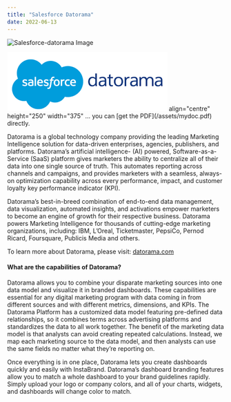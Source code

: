 ```yaml
---
title: "Salesforce Datorama"
date: 2022-06-13
---
```


![Salesforce-datorama Image](github-pages-with-jekyll/assets/Salesforce-datorama.png)

<img  alt="Salesforce-datorama Image" src="/assets/Salesforce-datorama.png" />
align="centre" height="250" width="375"
... you can [get the PDF](/assets/mydoc.pdf) directly.

Datorama is a global technology company providing the leading Marketing Intelligence solution for data-driven enterprises, agencies, publishers, and platforms. Datorama’s artificial intelligence- (AI) powered, Software-as-a-Service (SaaS) platform gives marketers the ability to centralize all of their data into one single source of truth. This automates reporting across channels and campaigns, and provides marketers with a seamless, always-on optimization capability across every performance, impact, and customer loyalty key performance indicator (KPI). 

Datorama’s best-in-breed combination of end-to-end data management, data visualization, automated insights, and activations empower marketers to become an engine of growth for their respective business. Datorama powers Marketing Intelligence for thousands of cutting-edge marketing organizations, including: IBM, L’Oreal, Ticketmaster, PepsiCo, Pernod Ricard, Foursquare, Publicis Media and others. 

To learn more about Datorama, please visit: [datorama.com](https://datorama.com/)

#### What are the capabilities of Datorama?

Datorama allows you to combine your disparate marketing sources into one data model and visualize it in branded dashboards.
These capabilities are essential for any digital marketing program with data coming in from different sources and with different metrics, 
dimensions, and KPIs. The Datorama Platform has a customized data model featuring pre-defined data relationships, 
so it combines terms across advertising platforms and standardizes the data to all work together. 
The benefit of the marketing data model is that analysts can avoid creating repeated calculations. 
Instead, we map each marketing source to the data model, and then analysts can use the same fields no matter what they’re reporting on.

Once everything is in one place, Datorama lets you create dashboards quickly and easily with InstaBrand. 
Datorama’s dashboard branding features allow you to match a whole dashboard to your brand guidelines rapidly. 
Simply upload your logo or company colors, and all of your charts, widgets, and dashboards will change color to match.

